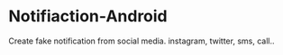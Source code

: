 # Notifiaction-Android
Create fake notification from social media. instagram, twitter, sms, call.. 
